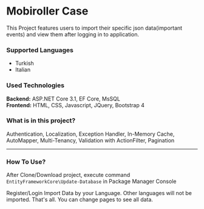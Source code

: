 # Mobiroller Case
This Project features users to import their specific json data(important events) and view them after logging in to application.

### Supported Languages
- Turkish
- Italian

### Used Technologies
<b>Backend:</b> ASP.NET Core 3.1, EF Core, MsSQL<br>
<b>Frontend:</b> HTML, CSS, Javascript, JQuery, Bootstrap 4

### What is in this project?
Authentication, Localization, Exception Handler, In-Memory Cache, AutoMapper, Multi-Tenancy, Validation with ActionFilter, Pagination
***
### How To Use?
After Clone/Download project, execute command `EntityFrameworkCore\Update-Database` in Package Manager Console 

Register/Login
Import Data by your Language. Other languages will not be imported.
That's all. You can change pages to see all data.


